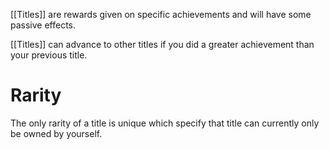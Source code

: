[[Titles]] are rewards given on specific achievements and will have some passive effects.

[[Titles]] can advance to other titles if you did a greater achievement than your previous title.
# Rarity

The only rarity of a title is unique which specify that title can currently only be owned by yourself.